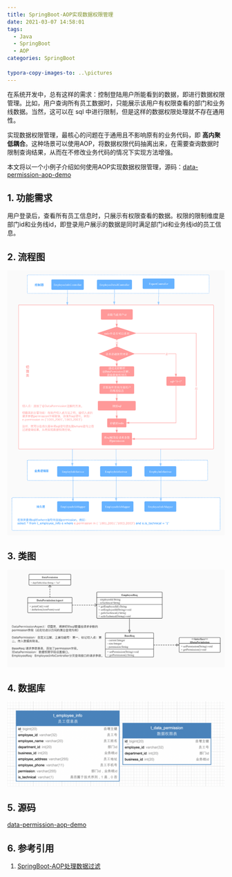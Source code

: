 ```yaml
---
title: SpringBoot-AOP实现数据权限管理
date: 2021-03-07 14:58:01
tags:
  - Java
  - SpringBoot
  - AOP
categories: SpringBoot

typora-copy-images-to: ..\pictures
---
```


在系统开发中，总有这样的需求：控制登陆用户所能看到的数据，即进行数据权限管理。比如，用户查询所有员工数据时，只能展示该用户有权限查看的部门和业务线数据。当然，这可以在 sql 中进行限制，但是这样的数据权限处理就不存在通用性。

实现数据权限管理，最核心的问题在于通用且不影响原有的业务代码，即 **高内聚低耦合**。这种场景可以使用AOP，将数据权限代码抽离出来，在需要查询数据时限制查询结果，从而在不修改业务代码的情况下实现方法增强。

本文将以一个小例子介绍如何使用AOP实现数据权限管理，源码：[data-permission-aop-demo](https://github.com/JuliaJiang7/data-permission-aop-demo)

<!--more-->

## 1. 功能需求

用户登录后，查看所有员工信息时，只展示有权限查看的数据。权限的限制维度是部门id和业务线id，即登录用户展示的数据是同时满足部门id和业务线id的员工信息。

## 2. 流程图

<img src="/pictures/Spring-AOP流程.jpg"/>

## 3. 类图

<img src="/pictures/Spring-AOP类图.jpg"/>

## 4. 数据库

<img src="/pictures/AOP-数据库UML.png"/>

## 5. 源码

[data-permission-aop-demo](https://github.com/JuliaJiang7/data-permission-aop-demo)



## 6. 参考引用

1. [SpringBoot-AOP处理数据过滤](http://wjwcloud.com/springboot/2019/03/01/SpringBoot_AOP_dataAuthority/)